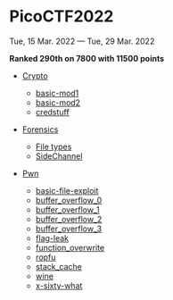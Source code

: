 # PicoCTF2022

Tue, 15 Mar. 2022 — Tue, 29 Mar. 2022

**Ranked 290th on 7800 with 11500 points**

- [Crypto](Crypto.md)

  - [basic-mod1](Crypto.md#basic-mod1)
  - [basic-mod2](Crypto.md#basic-mod2)
  - [credstuff](Crypto.md#credstuff)

- [Forensics](Forensics.md)

  - [File types](Forensics.md#file-types)
  - [SideChannel](Forensics.md#sidechannel)

- [Pwn](Pwn.md)

  - [basic-file-exploit](Pwn.md#basic-file-exploit)
  - [buffer_overflow_0](Pwn.md#buffer_overflow_0)
  - [buffer_overflow_1](Pwn.md#buffer_overflow_1)
  - [buffer_overflow_2](Pwn.md#buffer_overflow_2)
  - [buffer_overflow_3](Pwn.md#buffer_overflow_3)
  - [flag-leak](Pwn.md#flag-leak)
  - [function_overwrite](Pwn.md#function_overwrite)
  - [ropfu](Pwn.md#ropfu)
  - [stack_cache](Pwn.md#stack_cache)
  - [wine](Pwn.md#wine)
  - [x-sixty-what](Pwn.md#x-sixty-what)
